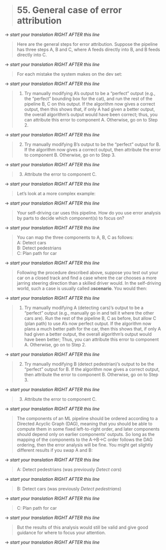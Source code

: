 > # 55. General case of error attribution

-> _start your translation RIGHT AFTER this line_
> Here are the general steps for error attribution. Suppose the pipeline has three steps A, B and C, where A feeds directly into B, and B feeds directly into C.

-> _start your translation RIGHT AFTER this line_

> For each mistake the system makes on the dev set:

-> _start your translation RIGHT AFTER this line_
> 1. Try manually modifying A’s output to be a “perfect” output (e.g., the “perfect” bounding box for the cat), and run the rest of the pipeline B, C on this output. If the algorithm now gives a correct output, then this shows that, if only A had given a better output, the overall algorithm’s output would have been correct; thus, you can attribute this error to component A. Otherwise, go on to Step 2.

-> _start your translation RIGHT AFTER this line_
> 2. Try manually modifying B’s output to be the “perfect” output for B. If the algorithm now gives a correct output, then attribute the error to component B. Otherwise, go on to Step 3.

-> _start your translation RIGHT AFTER this line_
> 3. Attribute the error to component C.

-> _start your translation RIGHT AFTER this line_
> Let’s look at a more complex example:

-> _start your translation RIGHT AFTER this line_

> Your self-driving car uses this pipeline. How do you use error analysis by parts to decide which component(s) to focus on?

-> _start your translation RIGHT AFTER this line_
> You can map the three components to A, B, C as follows:<br/>
> A: Detect cars<br/>
> B: Detect pedestrians <br/>
> C: Plan path for car

-> _start your translation RIGHT AFTER this line_
> Following the procedure described above, suppose you test out your car on a closed track and find a case where the car chooses a more jarring steering direction than a skilled driver would. In the self-driving world, such a case is usually called a ​**scenario​**. You would then:

-> _start your translation RIGHT AFTER this line_
> 1. Try manually modifying A (detecting cars)’s output to be a “perfect” output (e.g., manually go in and tell it where the other cars are). Run the rest of the pipeline B, C as before, but allow C (plan path) to use A’s now perfect output. If the algorithm now plans a much better path for the car, then this shows that, if only A had given a better output, the overall algorithm’s output would have been better; Thus, you can attribute this error to component A. Otherwise, go on to Step 2.

-> _start your translation RIGHT AFTER this line_
> 2. Try manually modifying B (detect pedestrian)’s output to be the “perfect” output for B. If the algorithm now gives a correct output, then attribute the error to component B. Otherwise, go on to Step 3.

-> _start your translation RIGHT AFTER this line_
> 3. Attribute the error to component C.

-> _start your translation RIGHT AFTER this line_
> The components of an ML pipeline should be ordered according to a Directed Acyclic Graph (DAG), meaning that you should be able to compute them in some fixed left-to-right order, and later components should depend only on earlier components’ outputs. So long as the mapping of the components to the A->B->C order follows the DAG ordering, then the error analysis will be fine. You might get slightly different results if you swap A and B:

-> _start your translation RIGHT AFTER this line_
> A: Detect pedestrians (was previously ​*Detect cars*​)

-> _start your translation RIGHT AFTER this line_
> B: Detect cars (was previously ​*Detect pedestrians*)​

-> _start your translation RIGHT AFTER this line_
> C: Plan path for car

-> _start your translation RIGHT AFTER this line_
> But the results of this analysis would still be valid and give good guidance for where to focus your attention.

-> _start your translation RIGHT AFTER this line_